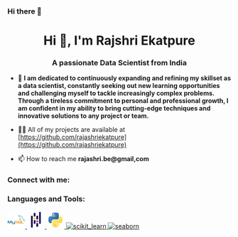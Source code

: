 ### Hi there 👋

<h1 align="center">Hi 👋, I'm Rajshri Ekatpure</h1>
<h3 align="center">A passionate Data Scientist from India</h3>

- 🌱  **I am dedicated to continuously expanding and refining my skillset as a data scientist, constantly seeking out new learning opportunities and challenging myself to tackle increasingly complex problems. Through a tireless commitment to personal and professional growth, I am confident in my ability to bring cutting-edge techniques and innovative solutions to any project or team.**

- 👨‍💻 All of my projects are available at [https://github.com/rajashriekatpure](https://github.com/rajashriekatpure)

- 📫 How to reach me **rajashri.be@gmail,com**

<h3 align="left">Connect with me:</h3>
<p align="left">
</p>

<h3 align="left">Languages and Tools:</h3>
<p align="left"> <a href="https://www.mysql.com/" target="_blank" rel="noreferrer"> <img src="https://raw.githubusercontent.com/devicons/devicon/master/icons/mysql/mysql-original-wordmark.svg" alt="mysql" width="40" height="40"/> </a> <a href="https://pandas.pydata.org/" target="_blank" rel="noreferrer"> <img src="https://raw.githubusercontent.com/devicons/devicon/2ae2a900d2f041da66e950e4d48052658d850630/icons/pandas/pandas-original.svg" alt="pandas" width="40" height="40"/> </a> <a href="https://www.python.org" target="_blank" rel="noreferrer"> <img src="https://raw.githubusercontent.com/devicons/devicon/master/icons/python/python-original.svg" alt="python" width="40" height="40"/> </a> <a href="https://scikit-learn.org/" target="_blank" rel="noreferrer"> <img src="https://upload.wikimedia.org/wikipedia/commons/0/05/Scikit_learn_logo_small.svg" alt="scikit_learn" width="40" height="40"/> </a> <a href="https://seaborn.pydata.org/" target="_blank" rel="noreferrer"> <img src="https://seaborn.pydata.org/_images/logo-mark-lightbg.svg" alt="seaborn" width="40" height="40"/> </a> </p>
